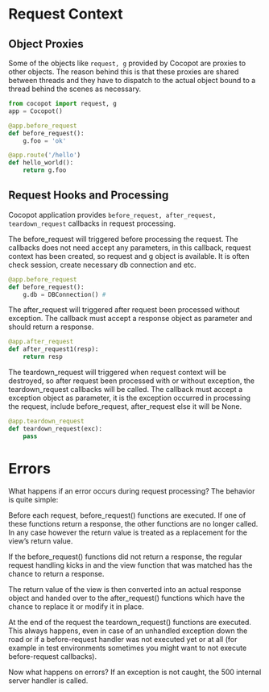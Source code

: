 # Request Context

## Object Proxies

Some of the objects like `request, g` provided by Cocopot are proxies to other objects. The reason behind this is that these proxies are shared between threads and they have to dispatch to the actual object bound to a thread behind the scenes as necessary.

```python
from cocopot import request, g
app = Cocopot()

@app.before_request
def before_request():
    g.foo = 'ok'

@app.route('/hello')
def hello_world():
    return g.foo
```

## Request Hooks and Processing

Cocopot application provides `before_request, after_request, teardown_request` callbacks in request processing.

The before_request will triggered before processing the request. The callbacks does not need accept any parameters, in this callback, request context has been created, so request and g object is available. It is often check session, create necessary db connection and etc.

```Python
@app.before_request
def before_request():
    g.db = DBConnection() #
```

The after_request will triggered after request been processed without exception. The callback must accept a response object as parameter and should return a response.

```python
@app.after_request
def after_request1(resp):
    return resp
```

The teardown_request will triggered when request context will be destroyed, so after request been processed with or without exception, the teardown_request callbacks will be called. The callback must accept a exception object as parameter, it is the exception occurred in processing the request, include before_request, after_request else it will be None.

```python
@app.teardown_request
def teardown_request(exc):
    pass
```

# Errors

What happens if an error occurs during request processing? The behavior is quite simple:

Before each request, before_request() functions are executed. If one of these functions return a response, the other functions are no longer called. In any case however the return value is treated as a replacement for the view’s return value.

If the before_request() functions did not return a response, the regular request handling kicks in and the view function that was matched has the chance to return a response.

The return value of the view is then converted into an actual response object and handed over to the after_request() functions which have the chance to replace it or modify it in place.

At the end of the request the teardown_request() functions are executed. This always happens, even in case of an unhandled exception down the road or if a before-request handler was not executed yet or at all (for example in test environments sometimes you might want to not execute before-request callbacks).


Now what happens on errors? If an exception is not caught, the 500 internal server handler is called.
